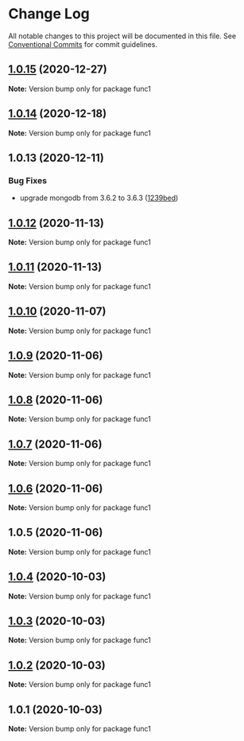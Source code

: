 # Change Log

All notable changes to this project will be documented in this file.
See [Conventional Commits](https://conventionalcommits.org) for commit guidelines.

## [1.0.15](https://github.com/yurikrupnik/mussia4/compare/func1@1.0.14...func1@1.0.15) (2020-12-27)

**Note:** Version bump only for package func1





## [1.0.14](https://github.com/yurikrupnik/mussia4/compare/func1@1.0.13...func1@1.0.14) (2020-12-18)

**Note:** Version bump only for package func1





## 1.0.13 (2020-12-11)


### Bug Fixes

* upgrade mongodb from 3.6.2 to 3.6.3 ([1239bed](https://github.com/yurikrupnik/mussia4/commit/1239bed789f97409ccb8414d4782f50162b432c5))





## [1.0.12](http://bitbucket.org/krupnikyuri/puzzle-pzl/compare/func1@1.0.11...func1@1.0.12) (2020-11-13)

**Note:** Version bump only for package func1





## [1.0.11](http://bitbucket.org/krupnikyuri/puzzle-pzl/compare/func1@1.0.10...func1@1.0.11) (2020-11-13)

**Note:** Version bump only for package func1





## [1.0.10](http://bitbucket.org/krupnikyuri/puzzle-pzl/compare/func1@1.0.9...func1@1.0.10) (2020-11-07)

**Note:** Version bump only for package func1





## [1.0.9](http://bitbucket.org/krupnikyuri/puzzle-pzl/compare/func1@1.0.8...func1@1.0.9) (2020-11-06)

**Note:** Version bump only for package func1





## [1.0.8](http://bitbucket.org/krupnikyuri/puzzle-pzl/compare/func1@1.0.7...func1@1.0.8) (2020-11-06)

**Note:** Version bump only for package func1





## [1.0.7](http://bitbucket.org/krupnikyuri/puzzle-pzl/compare/func1@1.0.6...func1@1.0.7) (2020-11-06)

**Note:** Version bump only for package func1





## [1.0.6](http://bitbucket.org/krupnikyuri/puzzle-pzl/compare/func1@1.0.5...func1@1.0.6) (2020-11-06)

**Note:** Version bump only for package func1





## 1.0.5 (2020-11-06)

**Note:** Version bump only for package func1





## [1.0.4](http://bitbucket.org/krupnikyuri/puzzle-pzl/compare/func1@1.0.3...func1@1.0.4) (2020-10-03)

**Note:** Version bump only for package func1





## [1.0.3](http://bitbucket.org/krupnikyuri/puzzle-pzl/compare/func1@1.0.2...func1@1.0.3) (2020-10-03)

**Note:** Version bump only for package func1





## [1.0.2](http://bitbucket.org/krupnikyuri/puzzle-pzl/compare/func1@1.0.1...func1@1.0.2) (2020-10-03)

**Note:** Version bump only for package func1





## 1.0.1 (2020-10-03)

**Note:** Version bump only for package func1
